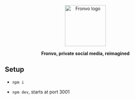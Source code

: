 <p align='center'>
    <img width='128' height='128' src='https://fronvo.com/favicon.ico' alt='Fronvo logo' />
</p>

<p align='center'>
    <b>
        Fronvo, private social media, reimagined
    </b>
</p>

## Setup

- `npm i`

- `npm dev`, starts at port 3001
